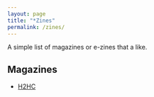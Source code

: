 ```yaml
---
layout: page
title: "*Zines"
permalink: /zines/
---
```


A simple list of magazines or e-zines that a like.

## Magazines

* [H2HC](http://h2hc.com.br/revista)
